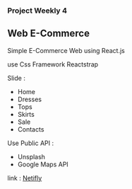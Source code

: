 ### Project Weekly 4
## Web E-Commerce

Simple E-Commerce Web using React.js 

use Css Framework Reactstrap

Slide :
- Home
- Dresses
- Tops
- Skirts
- Sale
- Contacts

Use Public API :
- Unsplash
- Google Maps API

link : [Netifly](https://weeklyproject42.netlify.com/)